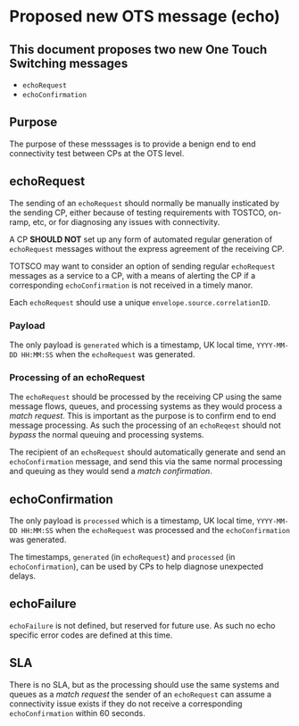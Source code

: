 # Proposed new OTS message (echo)

## This document proposes two new One Touch Switching messages

- `echoRequest`
- `echoConfirmation`

## Purpose

The purpose of these messsages is to provide a benign end to end connectivity test between CPs at the OTS level.

## echoRequest

The sending of an `echoRequest` should normally be manually insticated by the sending CP, either because of testing requirements with TOSTCO, on-ramp, etc, or for diagnosing any issues with connectivity.

A CP **SHOULD NOT** set up any form of automated regular generation of `echoRequest` messages without the express agreement of the receiving CP.

TOTSCO may want to consider an option of sending regular `echoRequest` messages as a service to a CP, with a means of alerting the CP if a corresponding `echoConfirmation` is not received in a timely manor.

Each `echoRequest` should use a unique `envelope.source.correlationID`.

### Payload

The only payload is `generated` which is a timestamp, UK local time, `YYYY-MM-DD HH:MM:SS` when the `echoRequest` was generated.

### Processing of an echoRequest

The `echoRequest` should be processed by the receiving CP using the same message flows, queues, and processing systems as they would process a *match request*. This is important as the purpose is to confirm end to end message processing. As such the processing of an `echoReqest` should not *bypass* the normal queuing and processing systems. 

The recipient of an `echoRequest` should automatically generate and send an `echoConfirmation` message, and send this via the same normal processing and queuing as they would send a *match confirmation*.

## echoConfirmation

The only payload is `processed` which is a timestamp, UK local time, `YYYY-MM-DD HH:MM:SS` when the `echoRequest` was processed and the `echoConfirmation` was generated.

The timestamps, `generated` (in `echoRequest`) and `processed` (in `echoConfirmation`), can be used by CPs to help diagnose unexpected delays.

## echoFailure

`echoFailure` is not defined, but reserved for future use. As such no echo specific error codes are defined at this time.

## SLA

There is no SLA, but as the processing should use the same systems and queues as a *match request* the sender of an `echoRequest` can assume a connectivity issue exists if they do not receive a corresponding `echoConfirmation` within 60 seconds.
